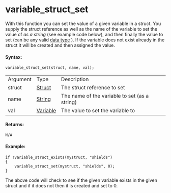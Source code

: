 # variable_struct_set

With this function you can set the value of a given variable in a
struct. You supply the struct reference as well as the name of the
variable to set the value of *as a string* (see example code below), and
then finally the value to set (can be any valid [data
type](../../GML_Overview/Data_Types) ). If the variable does not
exist already in the struct it will be created and then assigned the
value.

#### Syntax:

``` gml
variable_struct_set(struct, name, val);
```

|          |                                                                                   |                                               |
|----------|-----------------------------------------------------------------------------------|-----------------------------------------------|
| Argument | Type                                                                              | Description                                   |
| struct   |  [Struct](../../../../GameMaker_Language/GML_Overview/Structs)                | The struct reference to set                   |
| name     |  [String](../../../../GameMaker_Language/GML_Overview/Data_Types)             | The name of the variable to set (as a string) |
| val      |  [Variable](../../../../GameMaker_Language/GML_Overview/Data_Types#variable)  | The value to set the variable to              |

#### Returns:

``` gml
N/A
```

#### Example:

``` gml
if !variable_struct_exists(mystruct, "shields")
{
    variable_struct_set(mystruct, "shields", 0);
}
```

The above code will check to see if the given variable exists in the
given struct and if it does not then it is created and set to 0.
